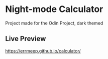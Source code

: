 # Night-mode Calculator

Project made for the Odin Project, dark themed

## Live Preview

https://errmeep.github.io/calculator/
